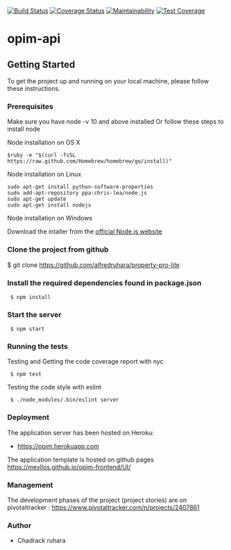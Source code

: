 [![Build Status](https://travis-ci.org/Meyllos/opim-api.svg?branch=develop)](https://travis-ci.org/Meyllos/opim-api)
[![Coverage Status](https://coveralls.io/repos/github/Meyllos/opim-api/badge.svg?branch=develop)](https://coveralls.io/github/Meyllos/opim-api?branch=develop)
[![Maintainability](https://api.codeclimate.com/v1/badges/9fabecc3f5dd5db86c53/maintainability)](https://codeclimate.com/github/Meyllos/opim-api/maintainability)
[![Test Coverage](https://api.codeclimate.com/v1/badges/9fabecc3f5dd5db86c53/test_coverage)](https://codeclimate.com/github/Meyllos/opim-api/test_coverage)
# opim-api


## Getting Started 
To get the project up and running on your local machine, please follow these instructions.
### Prerequisites
Make sure you have node -v 10 and above installed Or follow these steps to install node

Node installation on OS X

```
$ruby -e "$(curl -fsSL https://raw.github.com/Homebrew/homebrew/go/install)" 
```
Node installation on Linux

```
sudo apt-get install python-software-properties
sudo add-apt-repository ppa:chris-lea/node.js
sudo apt-get update
sudo apt-get install nodejs
```
Node installation on Windows

Download the intaller from the [official Node.js website](http://nodejs.org/) 

### Clone the project from github

$ git clone https://github.com/alfredruhara/property-pro-lite

### Install the required dependencies found in package.json

```
 $ npm install
```

### Start the server

```
 $ npm start
```

### Running the tests

Testing and Getting the code coverage report with nyc
```
 $ npm test
```
Testing the code style with eslint
```
 $ ./node_modules/.bin/eslint server
```


### Deployment

The application server has been hosted on Heroku: 
   - https://opim.herokuapp.com
   
The application template is hosted on github pages
<a href="https://meyllos.github.io/opim-frontend/UI/">https://meyllos.github.io/opim-frontend/UI/</a> <br/>


### Management 

The development phases of the project (project stories) are on pivotaltracker
 : <a href="https://www.pivotaltracker.com/n/projects/2407861"> https://www.pivotaltracker.com/n/projects/2407861 </a> 

### Author
<ul>
  <li> Chadrack ruhara  </li>
 </ul>

